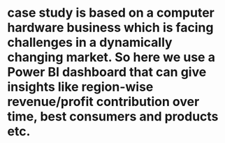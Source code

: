 # case study is based on a computer hardware business which is facing challenges in a dynamically changing market. So here we use a Power BI dashboard that can give insights like region-wise revenue/profit contribution over time, best consumers and products etc. 
